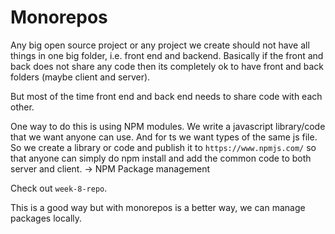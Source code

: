 # Monorepos

Any big open source project or any project we create should not have all things in one big folder, i.e. front end and backend.
Basically if the front and back does not share any code then its completely ok to have front and back folders (maybe client and server).

But most of the time front end and back end needs to share code with each other. 

One way to do this is using NPM modules.
We write a javascript library/code that we want anyone can use. And for ts we want types of the same js file. So we create a library or code and publish it to `https://www.npmjs.com/` so that anyone can simply do npm install and add the common code to both server and client. -> NPM Package management

Check out `week-8-repo`.

This is a good way but with monorepos is a better way, we can manage packages locally.



